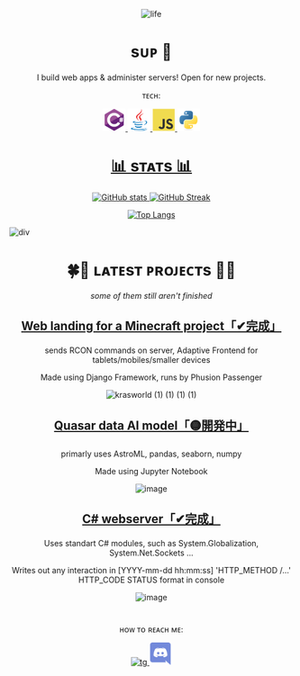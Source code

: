 <div id="header" align="center">

![life](https://github.com/equqe/equqe/assets/145790372/851cca45-197c-4d4b-9e02-00d443cb5924)

  
  <h1> sᴜᴘ 👋</h1>

I build web apps & administer servers! Open for new projects.

ᴛᴇᴄʜ:

  <a href="https://www.сsharp.com" target="_blank" rel="noreferrer"> <img src="https://raw.githubusercontent.com/devicons/devicon/master/icons/csharp/csharp-original.svg" alt="csharp" width="40" height="40"/> <a href="https://www.java.com" target="_blank" rel="noreferrer"> <img src="https://raw.githubusercontent.com/devicons/devicon/master/icons/java/java-original.svg" alt="java" width="40" height="40"/> </a> <a href="https://developer.mozilla.org/en-US/docs/Web/JavaScript" target="_blank" rel="noreferrer"> <img src="https://raw.githubusercontent.com/devicons/devicon/master/icons/javascript/javascript-original.svg" alt="javascript" width="40" height="40"/> </a> <a href="https://www.python.com" target="_blank" rel="noreferrer"> <img src="https://raw.githubusercontent.com/devicons/devicon/master/icons/python/python-original.svg" alt="python" width="40" height="40"/>

<h1> </h1>

</div>

<div id="stats" align="center">

  
<h1> 📊 sᴛᴀᴛs 📊 </h1>

![GitHub stats](https://github-readme-stats.vercel.app/api?username=equqe&show_icons=true&bg_color=00000000&rank_icon=github)
[![GitHub Streak](https://streak-stats.demolab.com?user=equqe&theme=github-dark-blue)](https://git.io/streak-stats)


[![Top Langs](https://github-readme-stats.vercel.app/api/top-langs/?username=equqe&show_icons=true&theme=transparent&layout=compact)](https://github.com/anuraghazra/github-readme-stats)

</div>


![div](https://user-images.githubusercontent.com/74038190/212284100-561aa473-3905-4a80-b561-0d28506553ee.gif)


<div id="latest" align="center">

<h1>🍀📑 ʟᴀᴛᴇsᴛ ᴘʀᴏᴊᴇᴄᴛs 📑🍀</h1>
<i>some of them still aren't finished</i>


<h2> 

  [Web landing for a Minecraft project「✔完成」](https://github.com/equqe/autodonate-landing/tree/main) 
  
</h2>


sends RCON commands on server, Adaptive Frontend for tablets/mobiles/smaller devices

Made using Django Framework, runs by Phusion Passenger

![krasworld (1) (1) (1) (1)](https://github.com/equqe/AutodonateWebLanding/assets/145790372/f0aad4ab-16a0-47d5-aea1-d5a6fcad6758)



<h2> 

  [Quasar data AI model「🟡開発中」](https://github.com/equqe/quasar-data-ml-model) 
  
</h2>

primarly uses AstroML, pandas, seaborn, numpy

Made using Jupyter Notebook

![image](https://github.com/equqe/equqe/assets/145790372/428b1567-d126-4746-b759-47b8a112ac03)


<h2> 

  [C# webserver「✔完成」](https://github.com/equqe/server-sharp) 
  
</h2>

Uses standart C# modules, such as System.Globalization, System.Net.Sockets ...

Writes out any interaction in [YYYY-mm-dd hh:mm:ss] 'HTTP_METHOD /...' HTTP_CODE STATUS format in console

![image](https://github.com/equqe/equqe/assets/145790372/c3bc42f4-5349-4e94-8f5c-123ba5289fa7)




<h1> </h1>


</div>
<div id="stats" align="center">
ʜᴏᴡ ᴛᴏ ʀᴇᴀᴄʜ ᴍᴇ:


  <a href="https://t.me/html_F5F5F5" target="_blank" rel="noreferrer"> <img src="https://github.com/matomo-org/matomo-icons/blob/master/src/socials/web.telegram.org.svg" alt="tg" width="40" height="40"/>
  <a href="https://discord.com/users/equqe" target="_blank" rel="noreferrer"> <img src="https://github.com/brand-icons/brands/blob/master/icons/color/discord.svg" alt="discord" width="40" height="40"/>
</div>





